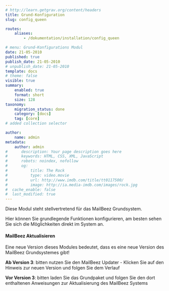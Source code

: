 ```yaml
---
# http://learn.getgrav.org/content/headers
title: Grund-Konfiguration
slug: config_queen

routes:
    aliases:
        - /dokumentation/installation/config_queen

# menu: Grund-Konfigurations Modul
date: 21-05-2010
published: true
publish_date: 21-05-2010
# unpublish_date: 21-05-2010
template: docs
# theme: false
visible: true
summary:
    enabled: true
    format: short
    size: 128
taxonomy:
    migration_status: done
    category: [docs]
    tag: [core]
# added collection selector

author:
    name: admin
metadata:
    author: admin
#      description: Your page description goes here
#      keywords: HTML, CSS, XML, JavaScript
#      robots: noindex, nofollow
#      og:
#          title: The Rock
#          type: video.movie
#          url: http://www.imdb.com/title/tt0117500/
#          image: http://ia.media-imdb.com/images/rock.jpg
#  cache_enable: false
#  last_modified: true
---
```


Diese Modul steht stellvertretend für das MailBeez Grundsystem.

Hier können Sie grundlegende Funktionen konfigurieren, am besten sehen Sie sich die Möglichkeiten direkt im System an.


#### MailBeez Aktualisieren


Eine neue Version dieses Modules bedeutet, dass es eine neue Version des MailBeez Grundsystemes gibt!
 
**Ab Version 3**: bitten nutzen Sie den MailBeez Updater - Klicken Sie auf den Hinweis zur neuen Version und folgen Sie dem Verlauf

**Vor Version 3**: bitten laden Sie das Grundpaket und folgen Sie den dort enthaltenen Anweisungen zur Aktualisierung des MailBeez Systems
